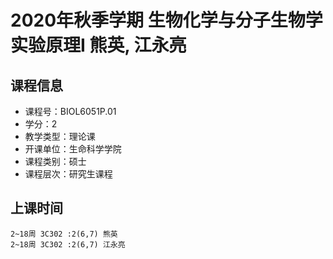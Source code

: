 # 2020年秋季学期 生物化学与分子生物学实验原理I 熊英, 江永亮






## 课程信息

- 课程号：BIOL6051P.01
- 学分：2
- 教学类型：理论课
- 开课单位：生命科学学院
- 课程类别：硕士
- 课程层次：研究生课程

## 上课时间

```
2~18周 3C302 :2(6,7) 熊英
2~18周 3C302 :2(6,7) 江永亮
```

